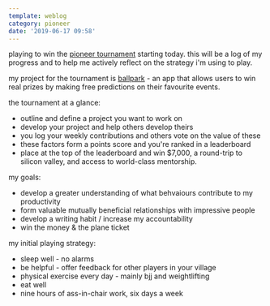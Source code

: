```yaml
---
template: weblog
category: pioneer
date: '2019-06-17 09:58'
---
```

playing to win the [pioneer tournament](pioneer.app) starting today. this will be a log of my progress and to help me actively reflect on the strategy i'm using to play.

my project for the tournament is [ballpark](playballpark.com) - an app that allows users to win real prizes by making free predictions on their favourite events.

the tournament at a glance:

* outline and define a project you want to work on
* develop your project and help others develop theirs
* you log your weekly contributions and others vote on the value of these
* these factors form a points score and you're ranked in a leaderboard
* place at the top of the leaderboard and win $7,000, a round-trip to silicon valley, and access to world-class mentorship.

my goals:

* develop a greater understanding of what behvaiours contribute to my productivity
* form valuable mutually beneficial relationships with impressive people
* develop a writing habit / increase my accountability
* win the money & the plane ticket

my initial playing strategy:

* sleep well - no alarms
* be helpful - offer feedback for other players in your village
* physical exercise every day - mainly bjj and weightlifting
* eat well
* nine hours of ass-in-chair work, six days a week
